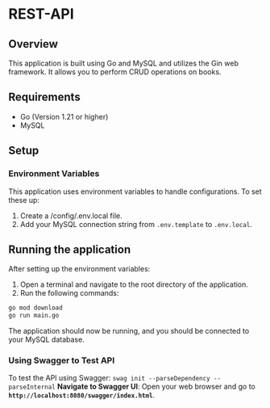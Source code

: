 # REST-API

## Overview

This application is built using Go and MySQL and utilizes the Gin web framework. It allows you to perform CRUD operations on books.

## Requirements

- Go (Version 1.21 or higher)
- MySQL

## Setup

### Environment Variables

This application uses environment variables to handle configurations. To set these up:

1. Create a /config/.env.local file.
2. Add your MySQL connection string from `.env.template` to `.env.local`.

## Running the application

After setting up the environment variables:

1. Open a terminal and navigate to the root directory of the application.
2. Run the following commands:

```bash
go mod download
go run main.go
```

The application should now be running, and you should be connected to your MySQL database.

### **Using Swagger to Test API**

To test the API using Swagger:
`swag init --parseDependency --parseInternal`
**Navigate to Swagger UI**: Open your web browser and go to **`http://localhost:8080/swagger/index.html`**.
